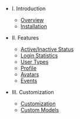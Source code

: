 - I. Introduction
    - [Overview](README.md)
    - [Installation](installation.md)

- II. Features
    - [Active/Inactive Status](active-inactive.md)
    - [Login Statistics](login-stats.md)
    - [User Types](user-types.md)
    - [Profile](profile.md)
    - [Avatars](avatars.md)
    - [Events](events.md)

- III. Customization
    - [Customization](customize.md)
    - [Custom Models](models.md)
